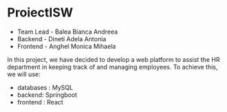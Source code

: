 # ProiectISW
 - Team Lead - Balea Bianca Andreea
 - Backend - Dineti Adela Antonia
 - Frontend - Anghel Monica Mihaela

In this project, we have decided to develop a web platform to assist the HR department in keeping track of and managing employees. 
To achieve this, we will use: 
- databases : MySQL
- backend: Springboot
- frontend : React

